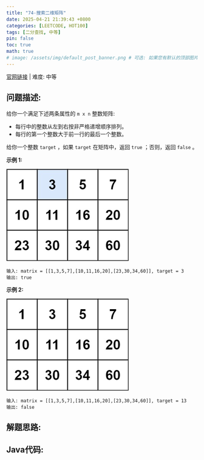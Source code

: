 ```yaml
---
title: "74-搜索二维矩阵"
date: 2025-04-21 21:39:43 +0800
categories: [LEETCODE, HOT100]
tags: [二分查找, 中等]
pin: false
toc: true
math: true
# image: /assets/img/default_post_banner.png # 可选: 如果您有默认的顶部图片，取消注释并修改路径
---
```


[官网链接](https://leetcode.cn/problems/search-a-2d-matrix/) \| 难度: 中等

## 问题描述: 

给你一个满足下述两条属性的 `m x n` 整数矩阵: 

- 每行中的整数从左到右按非严格递增顺序排列。
- 每行的第一个整数大于前一行的最后一个整数。

给你一个整数 `target` ，如果 `target` 在矩阵中，返回 `true` ；否则，返回 `false` 。

 

**示例 1:**

![img](../../../../assets/img/posts/p74_0.jpg)

```
输入: matrix = [[1,3,5,7],[10,11,16,20],[23,30,34,60]], target = 3
输出: true
```

**示例 2:**

![img](../../../../assets/img/posts/p74_1.jpg)

```
输入: matrix = [[1,3,5,7],[10,11,16,20],[23,30,34,60]], target = 13
输出: false
```

## 解题思路: 

## Java代码: 
